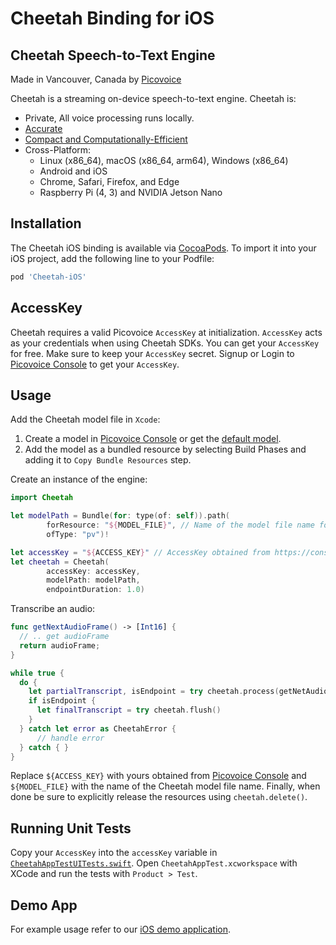 # Cheetah Binding for iOS

## Cheetah Speech-to-Text Engine

Made in Vancouver, Canada by [Picovoice](https://picovoice.ai)

Cheetah is a streaming on-device speech-to-text engine. Cheetah is:

- Private, All voice processing runs locally.
- [Accurate](https://picovoice.ai/docs/benchmark/stt/)
- [Compact and Computationally-Efficient](https://github.com/Picovoice/speech-to-text-benchmark#rtf)
- Cross-Platform:
  - Linux (x86_64), macOS (x86_64, arm64), Windows (x86_64)
  - Android and iOS
  - Chrome, Safari, Firefox, and Edge
  - Raspberry Pi (4, 3) and NVIDIA Jetson Nano

## Installation

The Cheetah iOS binding is available via [CocoaPods](https://cocoapods.org/pods/Cheetah-iOS). To import it into your iOS project, add the following line to your Podfile: 

```ruby
pod 'Cheetah-iOS'
```

## AccessKey

Cheetah requires a valid Picovoice `AccessKey` at initialization. `AccessKey` acts as your credentials when using Cheetah SDKs.
You can get your `AccessKey` for free. Make sure to keep your `AccessKey` secret.
Signup or Login to [Picovoice Console](https://console.picovoice.ai/) to get your `AccessKey`.

## Usage

Add the Cheetah model file in `Xcode`:

1. Create a model in [Picovoice Console](https://console.picovoice.ai/)  or get the [default model](/lib/common/).
2. Add the model as a bundled resource by selecting Build Phases and adding it to `Copy Bundle Resources` step.

Create an instance of the engine:

```swift
import Cheetah

let modelPath = Bundle(for: type(of: self)).path(
        forResource: "${MODEL_FILE}", // Name of the model file name for Cheetah
        ofType: "pv")!

let accessKey = "${ACCESS_KEY}" // AccessKey obtained from https://console.picovoice.ai/access_key
let cheetah = Cheetah(
        accessKey: accessKey, 
        modelPath: modelPath, 
        endpointDuration: 1.0)
```

Transcribe an audio:

```swift
func getNextAudioFrame() -> [Int16] {
  // .. get audioFrame
  return audioFrame;
}

while true {
  do {
    let partialTranscript, isEndpoint = try cheetah.process(getNetAudioFrame())
    if isEndpoint {
      let finalTranscript = try cheetah.flush()
    }
  } catch let error as CheetahError { 
      // handle error
  } catch { }
}

```


Replace `${ACCESS_KEY}` with yours obtained from [Picovoice Console]((https://console.picovoice.ai/)) and `${MODEL_FILE}` with the name of the Cheetah model file name. Finally, when done be sure to explicitly release the resources using `cheetah.delete()`.

## Running Unit Tests

Copy your `AccessKey` into the `accessKey` variable in [`CheetahAppTestUITests.swift`](CheetahAppTest/CheetahAppTestUITests/CheetahAppTestUITests.swift). Open `CheetahAppTest.xcworkspace` with XCode and run the tests with `Product > Test`.

## Demo App

For example usage refer to our [iOS demo application](/demo/ios).

